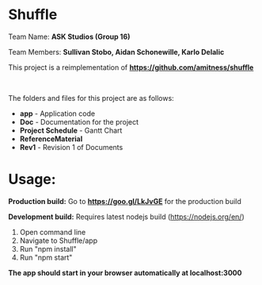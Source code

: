 # **Shuffle**

Team Name: **ASK Studios (Group 16)**

Team Members: **Sullivan Stobo, Aidan Schonewille, Karlo Delalic**

This project is a reimplementation of **https://github.com/amitness/shuffle**


<br />


The folders and files for this project are as follows:

 - **app** - Application code
 - **Doc** - Documentation for the project
 - **Project Schedule** - Gantt Chart
 - **ReferenceMaterial**
 - **Rev1** - Revision 1 of Documents

# **Usage:**

**Production build:**
Go to **https://goo.gl/LkJvGE** for the production build

**Development build:**
Requires latest nodejs build (https://nodejs.org/en/)

 1. Open command line
 2. Navigate to Shuffle/app
 3. Run "npm install"
 4. Run "npm start"

**The app should start in your browser automatically at localhost:3000**